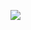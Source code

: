 <!--
id: 5163032260
link: http://jreed91.tumblr.com/post/5163032260/derrick-rose-2010-2011-nba-most-valuable-player
slug: derrick-rose-2010-2011-nba-most-valuable-player
date: Tue May 03 2011 11:27:21 GMT-0500 (CDT)
publish: 2011-05-03
tags: 
title: 
Derrick Rose, 2010 - 2011 NBA Most Valuable Player

-->


![](http://31.media.tumblr.com/tumblr_lkmo3iFnug1qief64o1_1280.jpg)

